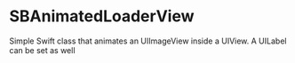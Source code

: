 # SBAnimatedLoaderView
Simple Swift class that animates an UIImageView inside a UIView. A UILabel can be set as well
